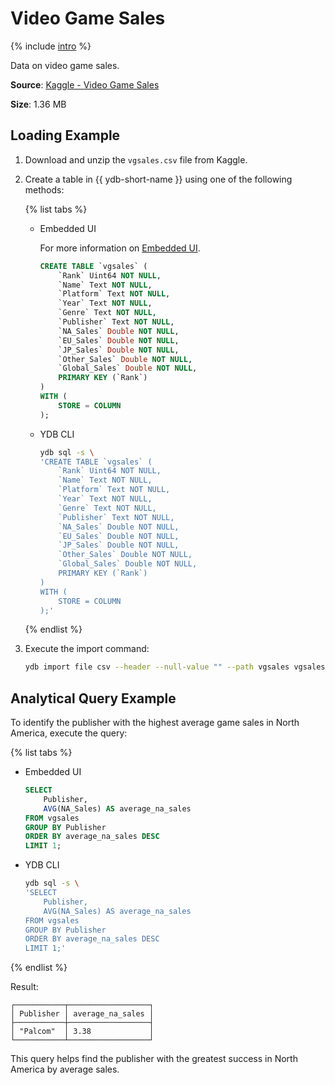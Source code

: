 # Video Game Sales

{% include [intro](_includes/intro.md) %}

Data on video game sales.

**Source**: [Kaggle - Video Game Sales](https://www.kaggle.com/datasets/gregorut/videogamesales)

**Size**: 1.36 MB

## Loading Example

1. Download and unzip the `vgsales.csv` file from Kaggle.

2. Create a table in {{ ydb-short-name }} using one of the following methods:

    {% list tabs %}

    - Embedded UI

      For more information on [Embedded UI](../../reference/embedded-ui/ydb-monitoring).

      ```sql
      CREATE TABLE `vgsales` (
          `Rank` Uint64 NOT NULL,
          `Name` Text NOT NULL,
          `Platform` Text NOT NULL,
          `Year` Text NOT NULL,
          `Genre` Text NOT NULL,
          `Publisher` Text NOT NULL,
          `NA_Sales` Double NOT NULL,
          `EU_Sales` Double NOT NULL,
          `JP_Sales` Double NOT NULL,
          `Other_Sales` Double NOT NULL,
          `Global_Sales` Double NOT NULL,
          PRIMARY KEY (`Rank`)
      )
      WITH (
          STORE = COLUMN
      );
      ```

    - YDB CLI

      ```bash
      ydb sql -s \
      'CREATE TABLE `vgsales` (
          `Rank` Uint64 NOT NULL,
          `Name` Text NOT NULL,
          `Platform` Text NOT NULL,
          `Year` Text NOT NULL,
          `Genre` Text NOT NULL,
          `Publisher` Text NOT NULL,
          `NA_Sales` Double NOT NULL,
          `EU_Sales` Double NOT NULL,
          `JP_Sales` Double NOT NULL,
          `Other_Sales` Double NOT NULL,
          `Global_Sales` Double NOT NULL,
          PRIMARY KEY (`Rank`)
      )
      WITH (
          STORE = COLUMN
      );'
      ```

    {% endlist %}

3. Execute the import command:

    ```bash
    ydb import file csv --header --null-value "" --path vgsales vgsales.csv
    ```

## Analytical Query Example

To identify the publisher with the highest average game sales in North America, execute the query:

{% list tabs %}

- Embedded UI

  ```sql
  SELECT
      Publisher,
      AVG(NA_Sales) AS average_na_sales
  FROM vgsales
  GROUP BY Publisher
  ORDER BY average_na_sales DESC
  LIMIT 1;
  ```

- YDB CLI

  ```bash
  ydb sql -s \
  'SELECT
      Publisher,
      AVG(NA_Sales) AS average_na_sales
  FROM vgsales
  GROUP BY Publisher
  ORDER BY average_na_sales DESC
  LIMIT 1;'
  ```

{% endlist %}

Result:

```raw
┌───────────┬──────────────────┐
│ Publisher │ average_na_sales │
├───────────┼──────────────────┤
│ "Palcom"  │ 3.38             │
└───────────┴──────────────────┘
```

This query helps find the publisher with the greatest success in North America by average sales.